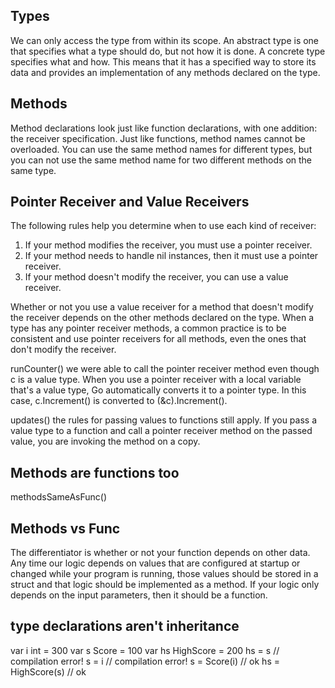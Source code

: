 ## Types 
We can only access the type from within its scope.
An abstract type is one that specifies what a type should do, but not how it is done. 
A concrete type specifies what and how. This means that it has a specified way to store its data and provides an implementation of any methods declared on the type.

## Methods
Method declarations look just like function declarations, with one addition: the receiver specification.
Just like functions, method names cannot be overloaded. You can use the same
method names for different types, but you can not use the same method name for two
different methods on the same type.

## Pointer Receiver and Value Receivers
The following rules help you determine when to use each
kind of receiver:
1. If your method modifies the receiver, you must use a pointer receiver.
2. If your method needs to handle nil instances, then it must use a pointer receiver.
3. If your method doesn't modify the receiver, you can use a value receiver.

Whether or not you use a value receiver for a method that doesn't modify the receiver
depends on the other methods declared on the type. When a type has any pointer
receiver methods, a common practice is to be consistent and use pointer receivers for
all methods, even the ones that don't modify the receiver.

runCounter()
we were able to call the pointer receiver method even though c is a value type. When you use a pointer receiver with a local variable that's a value type, Go automatically converts it to a pointer type. In this case, c.Increment() is converted to 
(&c).Increment().

updates()
the rules for passing values to functions still apply. If you pass
a value type to a function and call a pointer receiver method on the passed value, you
are invoking the method on a copy.

## Methods are functions too 
methodsSameAsFunc()

## Methods vs Func
The differentiator is whether or not your function depends on other data.
Any time our logic depends on values that are configured at startup or changed while your
program is running, those values should be stored in a struct and that logic should be
implemented as a method. If your logic only depends on the input parameters, then it
should be a function.

## type declarations aren't inheritance
var i int = 300
var s Score = 100
var hs HighScore = 200
hs = s // compilation error!
s = i // compilation error!
s = Score(i) // ok
hs = HighScore(s) // ok




